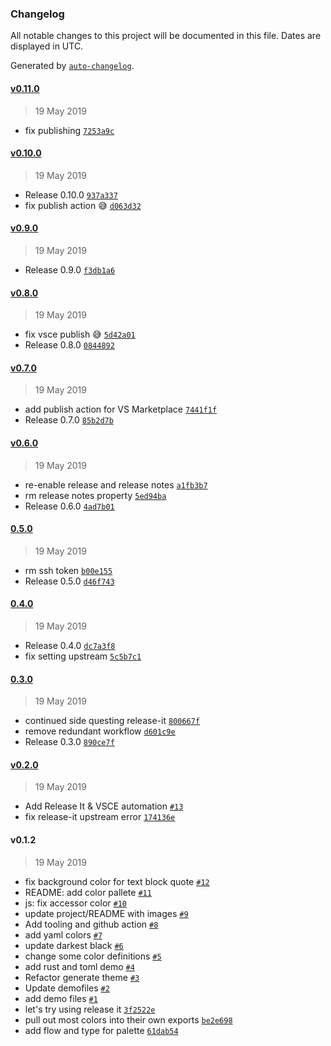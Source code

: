 ### Changelog

All notable changes to this project will be documented in this file. Dates are displayed in UTC.

Generated by [`auto-changelog`](https://github.com/CookPete/auto-changelog).

#### [v0.11.0](https://github.com/chaseadamsio/vscode-theme-neon-night/compare/v0.10.0...v0.11.0)

> 19 May 2019

- fix publishing [`7253a9c`](https://github.com/chaseadamsio/vscode-theme-neon-night/commit/7253a9cf4235b8b9e9b17c49b9aa917e748f2020)

#### [v0.10.0](https://github.com/chaseadamsio/vscode-theme-neon-night/compare/v0.9.0...v0.10.0)

> 19 May 2019

- Release 0.10.0 [`937a337`](https://github.com/chaseadamsio/vscode-theme-neon-night/commit/937a337e346f6d4296fd6152df9588afbb349420)
- fix publish action 😅 [`d063d32`](https://github.com/chaseadamsio/vscode-theme-neon-night/commit/d063d32b83f6a5f59db346cf94b7435d76dbfd53)

#### [v0.9.0](https://github.com/chaseadamsio/vscode-theme-neon-night/compare/v0.8.0...v0.9.0)

> 19 May 2019

- Release 0.9.0 [`f3db1a6`](https://github.com/chaseadamsio/vscode-theme-neon-night/commit/f3db1a6d95484bd093b5415b5f8637851145106f)

#### [v0.8.0](https://github.com/chaseadamsio/vscode-theme-neon-night/compare/v0.7.0...v0.8.0)

> 19 May 2019

- fix vsce publish 😅 [`5d42a01`](https://github.com/chaseadamsio/vscode-theme-neon-night/commit/5d42a01b3a03bc77f5876344825e414777e12ab0)
- Release 0.8.0 [`0844892`](https://github.com/chaseadamsio/vscode-theme-neon-night/commit/084489286943eeef9e61107a25e105bda100d73a)

#### [v0.7.0](https://github.com/chaseadamsio/vscode-theme-neon-night/compare/v0.6.0...v0.7.0)

> 19 May 2019

- add publish action for VS Marketplace [`7441f1f`](https://github.com/chaseadamsio/vscode-theme-neon-night/commit/7441f1f916e24c692ebba05f826e2c014c6082ab)
- Release 0.7.0 [`85b2d7b`](https://github.com/chaseadamsio/vscode-theme-neon-night/commit/85b2d7b678d93b24eef35aa28f4466179a826e13)

#### [v0.6.0](https://github.com/chaseadamsio/vscode-theme-neon-night/compare/0.5.0...v0.6.0)

> 19 May 2019

- re-enable release and release notes [`a1fb3b7`](https://github.com/chaseadamsio/vscode-theme-neon-night/commit/a1fb3b7fc27f4d4d619e7c3679c1dec240bc6bc0)
- rm release notes property [`5ed94ba`](https://github.com/chaseadamsio/vscode-theme-neon-night/commit/5ed94ba4aebd51a8f5da897211824d8c9af86cf9)
- Release 0.6.0 [`4ad7b01`](https://github.com/chaseadamsio/vscode-theme-neon-night/commit/4ad7b0197a5ab5e329890762e1730ee219db870d)

#### [0.5.0](https://github.com/chaseadamsio/vscode-theme-neon-night/compare/0.4.0...0.5.0)

> 19 May 2019

- rm ssh token [`b00e155`](https://github.com/chaseadamsio/vscode-theme-neon-night/commit/b00e155a0d3f0f21d66b01bf1d2c3efa259e410e)
- Release 0.5.0 [`d46f743`](https://github.com/chaseadamsio/vscode-theme-neon-night/commit/d46f7439b9c4974737f3e00a0fcbbeab56b1502c)

#### [0.4.0](https://github.com/chaseadamsio/vscode-theme-neon-night/compare/0.3.0...0.4.0)

> 19 May 2019

- Release 0.4.0 [`dc7a3f8`](https://github.com/chaseadamsio/vscode-theme-neon-night/commit/dc7a3f82f6143cce21b6ceac159368bb66c2a7c3)
- fix setting upstream [`5c5b7c1`](https://github.com/chaseadamsio/vscode-theme-neon-night/commit/5c5b7c1a8f74eb2b751ff6d481ec5e594d664146)

#### [0.3.0](https://github.com/chaseadamsio/vscode-theme-neon-night/compare/v0.2.0...0.3.0)

> 19 May 2019

- continued side questing release-it [`800667f`](https://github.com/chaseadamsio/vscode-theme-neon-night/commit/800667f052eb323009a74a3cceb75152599bfefd)
- remove redundant workflow [`d601c9e`](https://github.com/chaseadamsio/vscode-theme-neon-night/commit/d601c9e92559779a67e8189a9bd610b57fc9f516)
- Release 0.3.0 [`890ce7f`](https://github.com/chaseadamsio/vscode-theme-neon-night/commit/890ce7fa64c827124de805d56b5aef34e6db5ebf)

#### [v0.2.0](https://github.com/chaseadamsio/vscode-theme-neon-night/compare/v0.1.2...v0.2.0)

> 19 May 2019

- Add Release It & VSCE automation [`#13`](https://github.com/chaseadamsio/vscode-theme-neon-night/pull/13)
- fix release-it upstream error [`174136e`](https://github.com/chaseadamsio/vscode-theme-neon-night/commit/174136ee8c66537f59ce39d47fe5c5069b305b28)

#### v0.1.2

> 19 May 2019

- fix background color for text block quote [`#12`](https://github.com/chaseadamsio/vscode-theme-neon-night/pull/12)
- README: add color pallete [`#11`](https://github.com/chaseadamsio/vscode-theme-neon-night/pull/11)
- js: fix accessor color [`#10`](https://github.com/chaseadamsio/vscode-theme-neon-night/pull/10)
- update project/README with images [`#9`](https://github.com/chaseadamsio/vscode-theme-neon-night/pull/9)
- Add tooling and github action  [`#8`](https://github.com/chaseadamsio/vscode-theme-neon-night/pull/8)
- add yaml colors [`#7`](https://github.com/chaseadamsio/vscode-theme-neon-night/pull/7)
- update darkest black [`#6`](https://github.com/chaseadamsio/vscode-theme-neon-night/pull/6)
- change some color definitions [`#5`](https://github.com/chaseadamsio/vscode-theme-neon-night/pull/5)
- add rust and toml demo [`#4`](https://github.com/chaseadamsio/vscode-theme-neon-night/pull/4)
- Refactor generate theme [`#3`](https://github.com/chaseadamsio/vscode-theme-neon-night/pull/3)
- Update demofiles [`#2`](https://github.com/chaseadamsio/vscode-theme-neon-night/pull/2)
- add demo files [`#1`](https://github.com/chaseadamsio/vscode-theme-neon-night/pull/1)
- let's try using release it [`3f2522e`](https://github.com/chaseadamsio/vscode-theme-neon-night/commit/3f2522ebff676526f6c05e2c180813013872cfcd)
- pull out most colors into their own exports [`be2e698`](https://github.com/chaseadamsio/vscode-theme-neon-night/commit/be2e698e996f083ea10a4aa761bc856f1019a83d)
- add flow and type for palette [`61dab54`](https://github.com/chaseadamsio/vscode-theme-neon-night/commit/61dab54f3333e1075365a3f6b7d3e2809d3d52ed)
